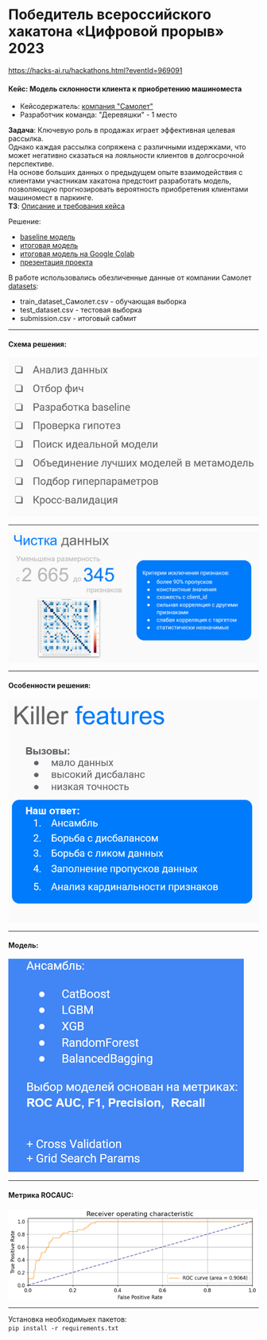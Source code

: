 # Победитель всероссийского хакатона «Цифровой прорыв» 2023
https://hacks-ai.ru/hackathons.html?eventId=969091

#### Кейс: Модель склонности клиента к приобретению машиноместа
- Кейсодержатель: [компания "Самолет"](https://samolet.ru/)
- Разработчик команда: "Деревяшки" - 1 место

**Задача**:
Ключевую роль в продажах играет эффективная целевая рассылка.   
Однако каждая рассылка сопряжена с различными издержками, что может негативно сказаться на лояльности клиентов в долгосрочной перспективе.  
На основе больших данных о предыдущем опыте взаимодействия с клиентами участникам хакатона предстоит разработать модель, позволяющую прогнозировать вероятность приобретения клиентами машиномест в паркинге.  
**ТЗ**: [Описание и требования кейса](ТЗ_Самолет.pdf)

Решение:
- [baseline модель](model/baseline.ipynb) 
- [итоговая модель](model/model.ipynb) 
- [итоговая модель на Google Colab](https://colab.research.google.com/drive/13e8LeWvUznXma6zbsgrzqGHe3yruNwcq#scrollTo=k_gOBHg-YryQ)
- [презентация проекта](Презентация_Деревяшки_Хакатон_2023.pptx)


В работе использовались обезличенные данные от компании Самолет [datasets](datasets): 
- train_dataset_Самолет.csv - обучающая выборка 
- test_dataset.csv - тестовая выборка
- submission.csv - итоговый сабмит 

***
#### Схема решения:  
![plan](media/plan_2.png)

***
![clear_dataset](media/clear_dataset.png)
***
#### Особенности решения:  
![killer_features](media/killer_features.png)
***
#### Модель:  
![ensemble](media/ensemble.png)
***
#### Метрика ROCAUC:
![ROCAUC](media/ROCAUC.png) 


***

Установка необходимыех пакетов:  
```pip install -r requirements.txt``` 